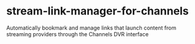 # stream-link-manager-for-channels
Automatically bookmark and manage links that launch content from streaming providers through the Channels DVR interface
